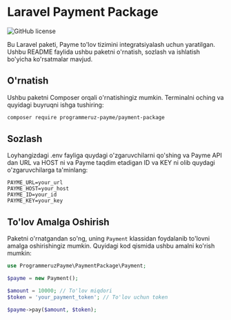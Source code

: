 # Laravel Payment Package

![GitHub license](https://img.shields.io/badge/license-MIT-blue.svg)

Bu Laravel paketi, Payme to'lov tizimini integratsiyalash uchun yaratilgan. Ushbu README faylida ushbu paketni o'rnatish, sozlash va ishlatish bo'yicha ko'rsatmalar mavjud.

## O'rnatish

Ushbu paketni Composer orqali o'rnatishingiz mumkin. Terminalni oching va quyidagi buyruqni ishga tushiring:

```bash
composer require programmeruz-payme/payment-package
```
## Sozlash

Loyhangizdagi .env fayliga quydagi o'zgaruvchilarni qo'shing va Payme API dan URL va HOST ni va Payme taqdim etadigan ID va KEY ni olib quydagi o'zgaruvchilarga ta'minlang:

```dotenv
PAYME_URL=your_url
PAYME_HOST=your_host
PAYME_ID=your_id
PAYME_KEY=your_key
```

## To'lov Amalga Oshirish

Paketni o'rnatgandan so'ng, uning `Payment` klassidan foydalanib to'lovni amalga oshirishingiz mumkin. Quyidagi kod qismida ushbu amalni ko'rish mumkin:

```php
use ProgrammeruzPayme\PaymentPackage\Payment;

$payme = new Payment();

$amount = 10000; // To'lov miqdori
$token = 'your_payment_token'; // To'lov uchun token

$payme->pay($amount, $token);
```
